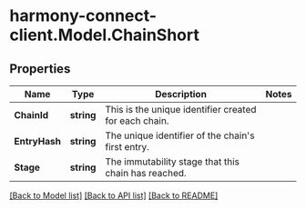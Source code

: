 # harmony-connect-client.Model.ChainShort
## Properties

Name | Type | Description | Notes
------------ | ------------- | ------------- | -------------
**ChainId** | **string** | This is the unique identifier created for each chain. | 
**EntryHash** | **string** | The unique identifier of the chain&#39;s first entry. | 
**Stage** | **string** | The immutability stage that this chain has reached. | 

[[Back to Model list]](../README.md#documentation-for-models) [[Back to API list]](../README.md#documentation-for-api-endpoints) [[Back to README]](../README.md)

